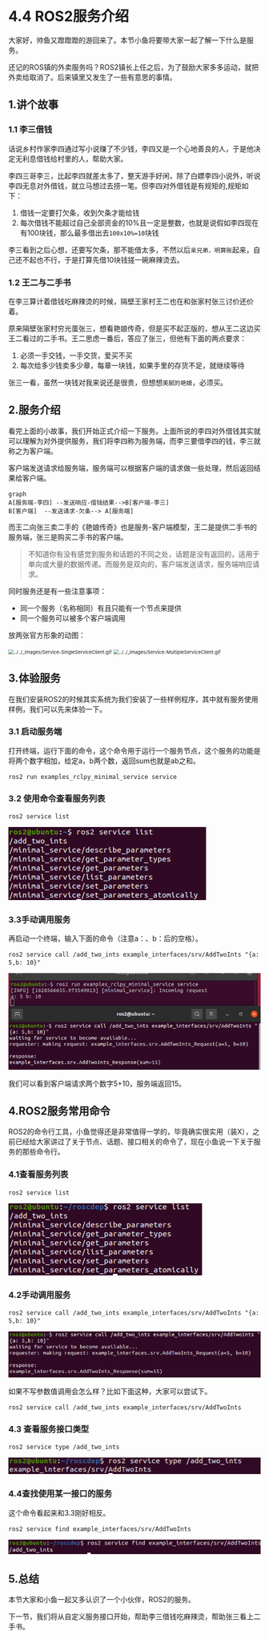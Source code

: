 # 4.4 ROS2服务介绍

大家好，帅鱼又蹬蹬蹬的游回来了。本节小鱼将要带大家一起了解一下什么是服务。

还记的ROS镇的外卖服务吗？ROS2镇长上任之后，为了鼓励大家多多运动，就把外卖给取消了。后来镇里又发生了一些有意思的事情。

## 1.讲个故事

### 1.1 李三借钱

话说乡村作家李四通过写小说赚了不少钱，李四又是一个心地善良的人，于是他决定无利息借钱给村里的人，帮助大家。

李四三哥李三，比起李四就差太多了，整天游手好闲，除了白嫖李四小说外，听说李四无息对外借钱，就立马想过去捞一笔。但李四对外借钱是有规矩的,规矩如下：

1. 借钱一定要打欠条，收到欠条才能给钱
2. 每次借钱不能超过自己全部资金的10%且一定是整数，也就是说假如李四现在有100块钱，那么最多借出去`100x10%=10`块钱

李三看到之后心想，还要写欠条，那不能借太多，不然以后`亲兄弟，明算账`起来，自己还不起也不行，于是打算先借10块钱搓一碗麻辣烫去。

### 1.2 王二与二手书

在李三算计着借钱吃麻辣烫的时候，隔壁王家村王二也在和张家村张三讨价还价着。

原来隔壁张家村穷光蛋张三，想看艳娘传奇，但是买不起正版的，想从王二这边买王二看过的二手书。王二思虑一番后，答应了张三，但他有下面的两点要求：

1. 必须一手交钱，一手交货，爱买不买
2. 每次给多少钱卖多少章，每章一块钱，如果手里的存货不足，就继续等待

张三一看，虽然一块钱对我来说还是很贵，但想想`美腻的艳娘`，必须买。



## 2.服务介绍

看完上面的小故事，我们开始正式介绍一下服务。上面所说的李四对外借钱其实就可以理解为对外提供服务，我们将李四称为服务端，而李三要借李四的钱，李三就称之为客户端。

客户端发送请求给服务端，服务端可以根据客户端的请求做一些处理，然后返回结果给客户端。

```mermaid
graph 
A[服务端-李四] --发送响应-借钱结果-->B[客户端-李三]
B[客户端]  --发送请求-欠条--> A[服务端]
```

而王二向张三卖二手的《艳娘传奇》也是服务-客户端模型，王二是提供二手书的服务端，张三是购买二手书的客户端。

> 不知道你有没有感觉到服务和话题的不同之处，话题是没有返回的，适用于单向或大量的数据传递。而服务是双向的，客户端发送请求，服务端响应请求。

同时服务还是有一些注意事项：

- 同一个服务（名称相同）有且只能有一个节点来提供
- 同一个服务可以被多个客户端调用

放两张官方形象的动图：

<img src="http://docs.ros.org/en/foxy/_images/Service-SingleServiceClient.gif" alt="../../_images/Service-SingleServiceClient.gif" style="zoom: 67%;" />

<img src="http://docs.ros.org/en/foxy/_images/Service-MultipleServiceClient.gif" alt="../../_images/Service-MultipleServiceClient.gif" style="zoom:67%;" />

## 3.体验服务

在我们安装ROS2的时候其实系统为我们安装了一些样例程序，其中就有服务使用样例，我们可以先来体验一下。

### 3.1 启动服务端

打开终端，运行下面的命令，这个命令用于运行一个服务节点，这个服务的功能是将两个数字相加，给定a，b两个数，返回sum也就是ab之和。

```
ros2 run examples_rclpy_minimal_service service
```

### 3.2 使用命令查看服务列表

```
ros2 service list
```

![image-20210810104048993](4.7ROS2服务介绍/imgs/image-20210810104048993.png)

### 3.3手动调用服务

再启动一个终端，输入下面的命令（注意a：、b：后的空格）。

```
ros2 service call /add_two_ints example_interfaces/srv/AddTwoInts "{a: 5,b: 10}"
```

![image-20210810113831471](4.7ROS2服务介绍/imgs/image-20210810113831471.png)

我们可以看到客户端请求两个数字5+10，服务端返回15。

## 4.ROS2服务常用命令

ROS2的命令行工具，小鱼觉得还是非常值得一学的，毕竟确实很实用（装X），之前已经给大家讲过了关于节点、话题、接口相关的命令了，现在小鱼说一下关于服务的那些命令行。

### 4.1查看服务列表

```
ros2 service list
```

![image-20210810115216800](4.7ROS2服务介绍/imgs/image-20210810115216800.png)

### 4.2手动调用服务

```
ros2 service call /add_two_ints example_interfaces/srv/AddTwoInts "{a: 5,b: 10}"
```

![image-20210810115316799](4.7ROS2服务介绍/imgs/image-20210810115316799.png)

如果不写参数值调用会怎么样？比如下面这种，大家可以尝试下。

```
ros2 service call /add_two_ints example_interfaces/srv/AddTwoInts
```

### 4.3 查看服务接口类型

```
ros2 service type /add_two_ints
```

![image-20210810115428267](4.7ROS2服务介绍/imgs/image-20210810115428267.png)

### 4.4查找使用某一接口的服务

这个命令看起来和3.3刚好相反。

```
ros2 service find example_interfaces/srv/AddTwoInts
```

![image-20210810115552147](4.7ROS2服务介绍/imgs/image-20210810115552147.png)



## 5.总结

本节大家和小鱼一起又多认识了一个小伙伴，ROS2的服务。

下一节，我们将从自定义服务接口开始，帮助李三借钱吃麻辣烫，帮助张三看上二手书。


